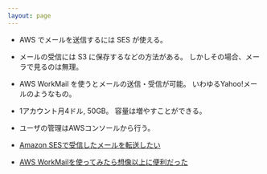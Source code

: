 ```yaml
---
layout: page
---
```



* AWS でメールを送信するには SES が使える。

* メールの受信には S3 に保存するなどの方法がある。 しかしその場合、メーラで見るのは無理。

* AWS WorkMail を使うとメールの送信・受信が可能。 いわゆるYahoo!メールのようなもの。
* 1アカウント月4ドル, 50GB。 容量は増やすことができる。
* ユーザの管理はAWSコンソールから行う。

* [Amazon SESで受信したメールを転送したい](https://qiita.com/onooooo/items/0ba9438f502bfcc39e88)
* [AWS WorkMailを使ってみたら想像以上に便利だった](https://qiita.com/ysKey2/items/2b019337772f8499beec)
